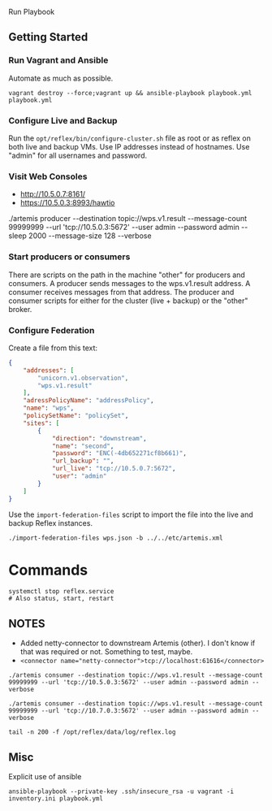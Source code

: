 Run Playbook

## Getting Started

### Run Vagrant and Ansible

Automate as much as possible.

```
vagrant destroy --force;vagrant up && ansible-playbook playbook.yml playbook.yml
```

### Configure Live and Backup

Run the `opt/reflex/bin/configure-cluster.sh` file as root or as reflex on both live and backup VMs.
Use IP addresses instead of hostnames. Use "admin" for all usernames and password.

### Visit Web Consoles

* http://10.5.0.7:8161/
* https://10.5.0.3:8993/hawtio


./artemis producer --destination topic://wps.v1.result --message-count 99999999 --url 'tcp://10.5.0.3:5672' --user admin --password admin  --sleep 2000 --message-size 128 --verbose

### Start producers or consumers

There are scripts on the path in the machine "other" for producers and consumers.
A producer sends messages to the wps.v1.result address. 
A consumer receives messages from that address.
The producer and consumer scripts for either for the cluster (live + backup) or the "other" broker.


### Configure Federation
Create a file from this text:

```json
{
    "addresses": [
        "unicorn.v1.observation", 
        "wps.v1.result"
    ], 
    "adressPolicyName": "addressPolicy", 
    "name": "wps", 
    "policySetName": "policySet", 
    "sites": [
        {
            "direction": "downstream", 
            "name": "second", 
            "password": "ENC(-4db652271cf8b661)", 
            "url_backup": "", 
            "url_live": "tcp://10.5.0.7:5672", 
            "user": "admin"
        }
    ]
}
```

Use the `import-federation-files` script to import the file into the live and backup Reflex instances.


```
./import-federation-files wps.json -b ../../etc/artemis.xml
```


# Commands

```
systemctl stop reflex.service 
# Also status, start, restart
```

## NOTES
* Added netty-connector to downstream Artemis (other). I don't know if that was required or not. Something to test, maybe.
* `<connector name="netty-connector">tcp://localhost:61616</connector>`

```
./artemis consumer --destination topic://wps.v1.result --message-count 99999999 --url 'tcp://10.5.0.3:5672' --user admin --password admin --verbose

./artemis consumer --destination topic://wps.v1.result --message-count 99999999 --url 'tcp://10.7.0.3:5672' --user admin --password admin --verbose
```

```
tail -n 200 -f /opt/reflex/data/log/reflex.log
```


## Misc

Explicit use of ansible
```
ansible-playbook --private-key .ssh/insecure_rsa -u vagrant -i inventory.ini playbook.yml 
```